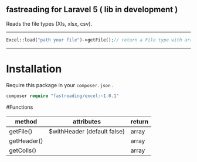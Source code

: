 

## fastreading for Laravel 5 ( lib in development )

Reads the file types (Xls, xlsx, csv).

---

```php
Excel::load("path your file")->getFile();// return a File type with array of your file change
```

---

# Installation

Require this package in your `composer.json` .

```php
composer require "fastreading/excel:~1.0.1"
```

#Functions

method   |             attributes     |return
---------|----------------------------|--------
getFile()| $withHeader (default false)| array 
getHeader()||array
getColls()||array
